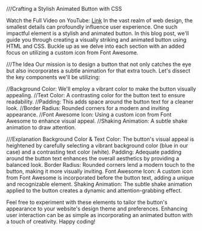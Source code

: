  ///Crafting a Stylish Animated Button with CSS

Watch the Full Video on YouTube: [Link](https://youtu.be/y_Y92v5VoXM)
In the vast realm of web design, the smallest details can profoundly influence user experience. One such impactful element is a stylish and animated button. In this blog post, we'll guide you through creating a visually striking and animated button using HTML and CSS. Buckle up as we delve into each section with an added focus on utilizing a custom icon from Font Awesome.

///The Idea
Our mission is to design a button that not only catches the eye but also incorporates a subtle animation for that extra touch. Let's dissect the key components we'll be utilizing:

//Background Color: We'll employ a vibrant color to make the button visually appealing.
//Text Color: A contrasting color for the button text to ensure readability.
//Padding: This adds space around the button text for a cleaner look.
//Border Radius: Rounded corners for a modern and inviting appearance.
//Font Awesome Icon: Using a custom icon from Font Awesome to enhance visual appeal.
//Shaking Animation: A subtle shake animation to draw attention.


///Explanation
Background Color & Text Color: The button's visual appeal is heightened by carefully selecting a vibrant background color (blue in our case) and a contrasting text color (white).
Padding: Adequate padding around the button text enhances the overall aesthetics by providing a balanced look.
Border Radius: Rounded corners lend a modern touch to the button, making it more visually inviting.
Font Awesome Icon: A custom icon from Font Awesome is incorporated before the button text, adding a unique and recognizable element.
Shaking Animation: The subtle shake animation applied to the button creates a dynamic and attention-grabbing effect.

Feel free to experiment with these elements to tailor the button's appearance to your website's design theme and preferences. Enhancing user interaction can be as simple as incorporating an animated button with a touch of creativity. Happy coding!





